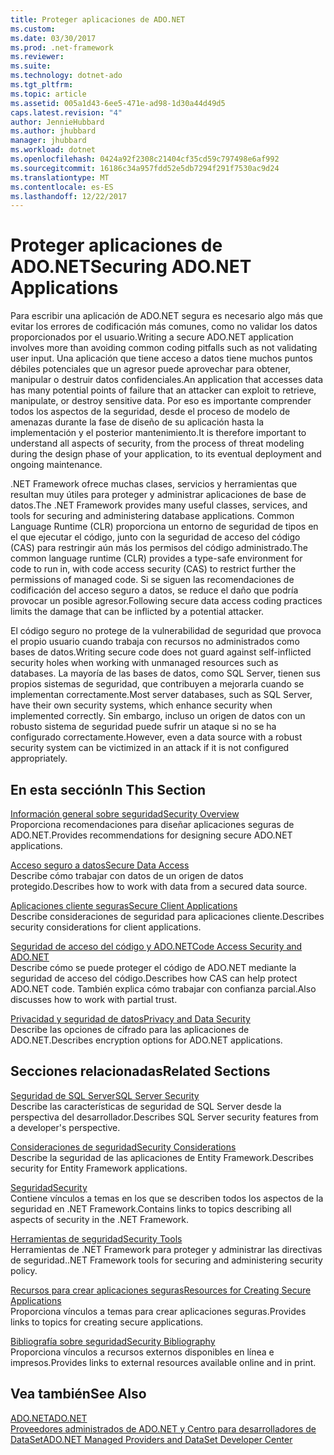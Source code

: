 ```yaml
---
title: Proteger aplicaciones de ADO.NET
ms.custom: 
ms.date: 03/30/2017
ms.prod: .net-framework
ms.reviewer: 
ms.suite: 
ms.technology: dotnet-ado
ms.tgt_pltfrm: 
ms.topic: article
ms.assetid: 005a1d43-6ee5-471e-ad98-1d30a44d49d5
caps.latest.revision: "4"
author: JennieHubbard
ms.author: jhubbard
manager: jhubbard
ms.workload: dotnet
ms.openlocfilehash: 0424a92f2308c21404cf35cd59c797498e6af992
ms.sourcegitcommit: 16186c34a957fdd52e5db7294f291f7530ac9d24
ms.translationtype: MT
ms.contentlocale: es-ES
ms.lasthandoff: 12/22/2017
---
```

# <a name="securing-adonet-applications"></a><span data-ttu-id="dcb8f-102">Proteger aplicaciones de ADO.NET</span><span class="sxs-lookup"><span data-stu-id="dcb8f-102">Securing ADO.NET Applications</span></span>
<span data-ttu-id="dcb8f-103">Para escribir una aplicación de ADO.NET segura es necesario algo más que evitar los errores de codificación más comunes, como no validar los datos proporcionados por el usuario.</span><span class="sxs-lookup"><span data-stu-id="dcb8f-103">Writing a secure ADO.NET application involves more than avoiding common coding pitfalls such as not validating user input.</span></span> <span data-ttu-id="dcb8f-104">Una aplicación que tiene acceso a datos tiene muchos puntos débiles potenciales que un agresor puede aprovechar para obtener, manipular o destruir datos confidenciales.</span><span class="sxs-lookup"><span data-stu-id="dcb8f-104">An application that accesses data has many potential points of failure that an attacker can exploit to retrieve, manipulate, or destroy sensitive data.</span></span> <span data-ttu-id="dcb8f-105">Por eso es importante comprender todos los aspectos de la seguridad, desde el proceso de modelo de amenazas durante la fase de diseño de su aplicación hasta la implementación y el posterior mantenimiento.</span><span class="sxs-lookup"><span data-stu-id="dcb8f-105">It is therefore important to understand all aspects of security, from the process of threat modeling during the design phase of your application, to its eventual deployment and ongoing maintenance.</span></span>  
  
 <span data-ttu-id="dcb8f-106">.NET Framework ofrece muchas clases, servicios y herramientas que resultan muy útiles para proteger y administrar aplicaciones de base de datos.</span><span class="sxs-lookup"><span data-stu-id="dcb8f-106">The .NET Framework provides many useful classes, services, and tools for securing and administering database applications.</span></span> <span data-ttu-id="dcb8f-107">Common Language Runtime (CLR) proporciona un entorno de seguridad de tipos en el que ejecutar el código, junto con la seguridad de acceso del código (CAS) para restringir aún más los permisos del código administrado.</span><span class="sxs-lookup"><span data-stu-id="dcb8f-107">The common language runtime (CLR) provides a type-safe environment for code to run in, with code access security (CAS) to restrict further the permissions of managed code.</span></span> <span data-ttu-id="dcb8f-108">Si se siguen las recomendaciones de codificación del acceso seguro a datos, se reduce el daño que podría provocar un posible agresor.</span><span class="sxs-lookup"><span data-stu-id="dcb8f-108">Following secure data access coding practices limits the damage that can be inflicted by a potential attacker.</span></span>  
  
 <span data-ttu-id="dcb8f-109">El código seguro no protege de la vulnerabilidad de seguridad que provoca el propio usuario cuando trabaja con recursos no administrados como bases de datos.</span><span class="sxs-lookup"><span data-stu-id="dcb8f-109">Writing secure code does not guard against self-inflicted security holes when working with unmanaged resources such as databases.</span></span> <span data-ttu-id="dcb8f-110">La mayoría de las bases de datos, como SQL Server, tienen sus propios sistemas de seguridad, que contribuyen a mejorarla cuando se implementan correctamente.</span><span class="sxs-lookup"><span data-stu-id="dcb8f-110">Most server databases, such as SQL Server, have their own security systems, which enhance security when implemented correctly.</span></span> <span data-ttu-id="dcb8f-111">Sin embargo, incluso un origen de datos con un robusto sistema de seguridad puede sufrir un ataque si no se ha configurado correctamente.</span><span class="sxs-lookup"><span data-stu-id="dcb8f-111">However, even a data source with a robust security system can be victimized in an attack if it is not configured appropriately.</span></span>  
  
## <a name="in-this-section"></a><span data-ttu-id="dcb8f-112">En esta sección</span><span class="sxs-lookup"><span data-stu-id="dcb8f-112">In This Section</span></span>  
 [<span data-ttu-id="dcb8f-113">Información general sobre seguridad</span><span class="sxs-lookup"><span data-stu-id="dcb8f-113">Security Overview</span></span>](../../../../docs/framework/data/adonet/security-overview.md)  
 <span data-ttu-id="dcb8f-114">Proporciona recomendaciones para diseñar aplicaciones seguras de ADO.NET.</span><span class="sxs-lookup"><span data-stu-id="dcb8f-114">Provides recommendations for designing secure ADO.NET applications.</span></span>  
  
 [<span data-ttu-id="dcb8f-115">Acceso seguro a datos</span><span class="sxs-lookup"><span data-stu-id="dcb8f-115">Secure Data Access</span></span>](../../../../docs/framework/data/adonet/secure-data-access.md)  
 <span data-ttu-id="dcb8f-116">Describe cómo trabajar con datos de un origen de datos protegido.</span><span class="sxs-lookup"><span data-stu-id="dcb8f-116">Describes how to work with data from a secured data source.</span></span>  
  
 [<span data-ttu-id="dcb8f-117">Aplicaciones cliente seguras</span><span class="sxs-lookup"><span data-stu-id="dcb8f-117">Secure Client Applications</span></span>](../../../../docs/framework/data/adonet/secure-client-applications.md)  
 <span data-ttu-id="dcb8f-118">Describe consideraciones de seguridad para aplicaciones cliente.</span><span class="sxs-lookup"><span data-stu-id="dcb8f-118">Describes security considerations for client applications.</span></span>  
  
 [<span data-ttu-id="dcb8f-119">Seguridad de acceso del código y ADO.NET</span><span class="sxs-lookup"><span data-stu-id="dcb8f-119">Code Access Security and ADO.NET</span></span>](../../../../docs/framework/data/adonet/code-access-security.md)  
 <span data-ttu-id="dcb8f-120">Describe cómo se puede proteger el código de ADO.NET mediante la seguridad de acceso del código.</span><span class="sxs-lookup"><span data-stu-id="dcb8f-120">Describes how CAS can help protect ADO.NET code.</span></span> <span data-ttu-id="dcb8f-121">También explica cómo trabajar con confianza parcial.</span><span class="sxs-lookup"><span data-stu-id="dcb8f-121">Also discusses how to work with partial trust.</span></span>  
  
 [<span data-ttu-id="dcb8f-122">Privacidad y seguridad de datos</span><span class="sxs-lookup"><span data-stu-id="dcb8f-122">Privacy and Data Security</span></span>](../../../../docs/framework/data/adonet/privacy-and-data-security.md)  
 <span data-ttu-id="dcb8f-123">Describe las opciones de cifrado para las aplicaciones de ADO.NET.</span><span class="sxs-lookup"><span data-stu-id="dcb8f-123">Describes encryption options for ADO.NET applications.</span></span>  
  
## <a name="related-sections"></a><span data-ttu-id="dcb8f-124">Secciones relacionadas</span><span class="sxs-lookup"><span data-stu-id="dcb8f-124">Related Sections</span></span>  
 [<span data-ttu-id="dcb8f-125">Seguridad de SQL Server</span><span class="sxs-lookup"><span data-stu-id="dcb8f-125">SQL Server Security</span></span>](../../../../docs/framework/data/adonet/sql/sql-server-security.md)  
 <span data-ttu-id="dcb8f-126">Describe las características de seguridad de SQL Server desde la perspectiva del desarrollador.</span><span class="sxs-lookup"><span data-stu-id="dcb8f-126">Describes SQL Server security features from a developer's perspective.</span></span>  
  
 [<span data-ttu-id="dcb8f-127">Consideraciones de seguridad</span><span class="sxs-lookup"><span data-stu-id="dcb8f-127">Security Considerations</span></span>](../../../../docs/framework/data/adonet/ef/security-considerations.md)  
 <span data-ttu-id="dcb8f-128">Describe la seguridad de las aplicaciones de Entity Framework.</span><span class="sxs-lookup"><span data-stu-id="dcb8f-128">Describes security for Entity Framework applications.</span></span>  
  
 [<span data-ttu-id="dcb8f-129">Seguridad</span><span class="sxs-lookup"><span data-stu-id="dcb8f-129">Security</span></span>](../../../../docs/standard/security/index.md)  
 <span data-ttu-id="dcb8f-130">Contiene vínculos a temas en los que se describen todos los aspectos de la seguridad en .NET Framework.</span><span class="sxs-lookup"><span data-stu-id="dcb8f-130">Contains links to topics describing all aspects of security in the .NET Framework.</span></span>  
  
 [<span data-ttu-id="dcb8f-131">Herramientas de seguridad</span><span class="sxs-lookup"><span data-stu-id="dcb8f-131">Security Tools</span></span>](http://msdn.microsoft.com/en-us/2a3eb98a-2de6-4fba-b41c-01a74d354c11)  
 <span data-ttu-id="dcb8f-132">Herramientas de .NET Framework para proteger y administrar las directivas de seguridad.</span><span class="sxs-lookup"><span data-stu-id="dcb8f-132">.NET Framework tools for securing and administering security policy.</span></span>  
  
 [<span data-ttu-id="dcb8f-133">Recursos para crear aplicaciones seguras</span><span class="sxs-lookup"><span data-stu-id="dcb8f-133">Resources for Creating Secure Applications</span></span>](http://msdn.microsoft.com/en-us/0ebf5f69-76f2-498a-a2df-83cf3443e132)  
 <span data-ttu-id="dcb8f-134">Proporciona vínculos a temas para crear aplicaciones seguras.</span><span class="sxs-lookup"><span data-stu-id="dcb8f-134">Provides links to topics for creating secure applications.</span></span>  
  
 [<span data-ttu-id="dcb8f-135">Bibliografía sobre seguridad</span><span class="sxs-lookup"><span data-stu-id="dcb8f-135">Security Bibliography</span></span>](/visualstudio/ide/security-bibliography)  
 <span data-ttu-id="dcb8f-136">Proporciona vínculos a recursos externos disponibles en línea e impresos.</span><span class="sxs-lookup"><span data-stu-id="dcb8f-136">Provides links to external resources available online and in print.</span></span>  
  
## <a name="see-also"></a><span data-ttu-id="dcb8f-137">Vea también</span><span class="sxs-lookup"><span data-stu-id="dcb8f-137">See Also</span></span>  
 [<span data-ttu-id="dcb8f-138">ADO.NET</span><span class="sxs-lookup"><span data-stu-id="dcb8f-138">ADO.NET</span></span>](../../../../docs/framework/data/adonet/index.md)  
 [<span data-ttu-id="dcb8f-139">Proveedores administrados de ADO.NET y Centro para desarrolladores de DataSet</span><span class="sxs-lookup"><span data-stu-id="dcb8f-139">ADO.NET Managed Providers and DataSet Developer Center</span></span>](http://go.microsoft.com/fwlink/?LinkId=217917)

